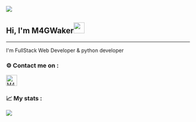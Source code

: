 <img src="https://cdn.discordapp.com/attachments/889953525122093080/1036622868064247909/M4GWaker_1.png">

<h2 align='left'>Hi, I'm M4GWaker<img src="https://raw.githubusercontent.com/MartinHeinz/MartinHeinz/master/wave.gif" width="30px"></h2>
<hr>
<p align='left'>I'm FullStack Web Developer & python developer</p>

<h3 align="left">⚙️ Contact me on :</h3>
<a href="https://t.me/levraiwaker" target="blank"><img align="center" src="https://upload.wikimedia.org/wikipedia/commons/thumb/8/83/Telegram_2019_Logo.svg/1200px-Telegram_2019_Logo.svg.png" alt="M4GWaker#0001" height="30" width="30" /></a>

<h3 align="left">📈 My stats :</h3>
<img align="center" src="https://github-readme-stats.vercel.app/api?username=WakerFR&show_icons=true&theme=radical">
